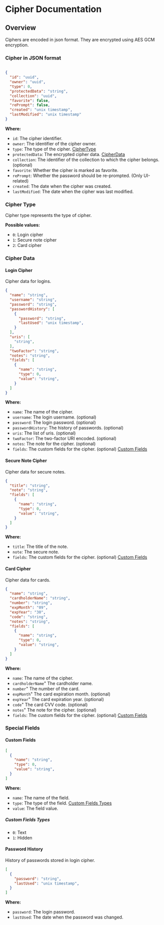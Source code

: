 # Cipher Documentation

## Overview

Ciphers are encoded in json format. They are encrypted using AES GCM encryption.

### Cipher in JSON format

```json

{
  "id": "uuid",
  "owner": "uuid",
  "type": 0,
  "protectedData": "string",
  "collection": "uuid",
  "favorite": false,
  "rePrompt": false,
  "created": "unix timestamp",
  "lastModified": "unix timestamp"
}
```

**Where:**

- `id`: The cipher identifier.
- `owner`: The identifier of the cipher owner.
- `type`: The type of the cipher. [CipherType](#cipher-type)
- `protectedData`: The encrypted cipher data. [CipherData](#cipher-data)
- `collection`: The identifier of the collection to which the cipher belongs. (optional)
- `favorite`: Whether the cipher is marked as favorite.
- `rePrompt`: Whether the password should be re-prompted. (Only UI-related)
- `created`: The date when the cipher was created.
- `lastModified`: The date when the cipher was last modified.

### Cipher Type

Cipher type represents the type of cipher.

**Possible values:**

- `0`: Login cipher
- `1`: Secure note cipher
- `2`: Card cipher

### Cipher Data

#### Login Cipher

Cipher data for logins.

```json
{
  "name": "string",
  "username": "string",
  "password": "string",
  "passwordHistory": [
    {
      "password": "string",
      "lastUsed": "unix timestamp",
    }
  ],
  "uris": [
    "string",
  ],
  "twoFactor": "string",
  "notes": "string",
  "fields": [
    {
      "name": "string",
      "type": 0,
      "value": "string",
    }
  ]
}
```

**Where:**

- `name`: The name of the cipher.
- `username`: The login username. (optional)
- `password`: The login password. (optional)
- `passwordHistory`: The history of passwords. (optional)
- `uris`: The list of uris. (optional)
- `twoFactor`: The two-factor URI encoded. (optional)
- `notes`: The note for the cipher. (optional)
- `fields`: The custom fields for the cipher. (optional) [Custom Fields](#custom-fields)

#### Secure Note Cipher

Cipher data for secure notes.

```json
{
  "title": "string",
  "note": "string",
  "fields": [
    {
      "name": "string",
      "type": 0,
      "value": "string",
    }
  ]
}
```

**Where:**

- `title`: The title of the note.
- `note`: The secure note.
- `fields`: The custom fields for the cipher. (optional) [Custom Fields](#custom-fields)

#### Card Cipher

Cipher data for cards.

```json
{
  "name": "string",
  "cardholderName": "string",
  "number": "string",
  "expMonth": "09",
  "expYear": "30",
  "code": "string",
  "notes": "string",
  "fields": [
    {
      "name": "string",
      "type": 0,
      "value": "string",
    }
  ]
}
```

**Where:**

- `name`: The name of the cipher.
- `cardholderName`" The cardholder name.
- `number`" The number of the card.
- `expMonth`" The card expiration month. (optional)
- `expYear`" The card expiration year. (optional)
- `code`" The card CVV code. (optional)
- `notes`" The note for the cipher. (optional)
- `fields`: The custom fields for the cipher. (optional) [Custom Fields](#custom-fields)

### Special Fields

#### Custom Fields

```json
[
  {
    "name": "string",
    "type": 0,
    "value": "string",
  }
]
```

**Where:**

- `name`: The name of the field.
- `type`: The type of the field. [Custom Fields Types](#custom-fields-types)
- `value`: The field value.

##### Custom Fields Types

- `0`: Text
- `1`: Hidden

#### Password History

History of passwords stored in login cipher.

```json
[
  {
    "password": "string",
    "lastUsed": "unix timestamp",
  }
]
```

**Where:**

- `password`: The login password.
- `lastUsed`: The date when the password was changed.
